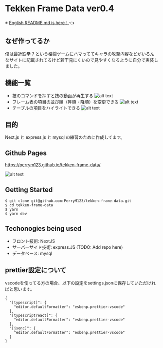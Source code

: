 # Tekken Frame Data ver0.4
※ [English README.md is here！](README-english.md)👈

## なぜ作ってるか

僕は最近鉄拳 7 という格闘ゲームにハマっててキャラの攻撃内容などがいろんなサイトに記載されてるけど若干見にくいので見やすくなるように自分で実装しました。

## 機能一覧

- 技のコマンドを押すと技の動画が再生する
![alt text](./sampleData/video-moves.gif)
- フレーム表の項目の並び順（昇順・降順）を変更できる
![alt text](./sampleData/video-change-order.gif)
- テーブルの項目をハイライトできる
![alt text](./sampleData/video-highlighting.gif)


## 目的

Next.js と express.js と mysql の練習のために作成してます。

## Github Pages

https://perrym123.github.io/tekken-frame-data/

![alt text](./sampleData/ver0.3.1.gif)

## Getting Started

```
$ git clone git@github.com:PerryM123/tekken-frame-data.git
$ cd tekken-frame-data
$ yarn
$ yarn dev
```

## Techonogies being used

- フロント技術: NextJS
- サーバーサイド技術: express.JS (TODO: Add repo here)
- データベース: mysql

## prettier設定について

vscodeを使ってる方の場合、以下の設定をsettings.jsonに保存していただければと思います。

```
{
  "[typescript]": {
    "editor.defaultFormatter": "esbenp.prettier-vscode"
  },
  "[typescriptreact]": {
    "editor.defaultFormatter": "esbenp.prettier-vscode"
  },
  "[jsonc]": {
    "editor.defaultFormatter": "esbenp.prettier-vscode"
  }
}
```
